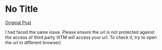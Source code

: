 # No Title

[Original Post](https://discourse.onlinedegree.iitm.ac.in/t/161120/128)

<p>I had faced the same issue. Please ensure the url is not protected against the access of third party (IITM will access your url. To check it, try to open the url in different browser)</p>